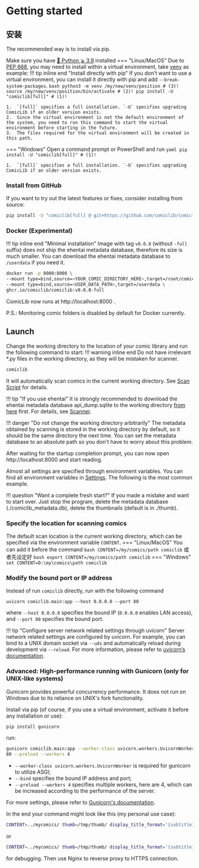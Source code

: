 # Getting started

## 安装

The recommended way is to install via pip.

Make sure you have [🐍 Python ⩾ 3.9](https://www.python.org/downloads/) installed
=== "Linux/MacOS"
    Due to [PEP 668](https://peps.python.org/pep-0668/), you may need to install within a virtual environment, take [venv](https://docs.python.org/zh-cn/3/library/venv.html) as example:
    !!! tip inline end "Install directly with pip"
        If you don't want to use a virtual environment, you can install it directly with pip and add `--break-system-packages`.
    ``` bash
    python3 -m venv /my/new/venv/position # (3)!
    source /my/new/venv/position/bin/activate # (2)!
    pip install -U "comiclib[full]" # (1)!
    ```
    
    1.  `[full]` specifies a full installation. `-U` specifies upgrading ComicLib if an older version exists.
    2.  Since the virtual environment is not the default environment of the system, you need to run this command to start the virtual environment before starting in the future.
    3.  The files required for the virtual environment will be created in this path.

=== "Windows"
    Open a command prompt or PowerShell and run
    ``` yaml
    pip install -U "comiclib[full]" # (1)!
    ```
    
    1.  `[full]` specifies a full installation. `-U` specifies upgrading ComicLib if an older version exists.

### Install from GitHub

If you want to try out the latest features or fixes, consider installing from source:
``` bash
pip install -U "comiclib[full] @ git+https://github.com/comiclib/comiclib.git"
```

### Docker (Experimental)

!!! tip inline end "Minimal installation"
    Image with tag `v0.0.8` (without `-full` suffix) does not ship the ehentai metadata database, therefore its size is much smaller. You can download the ehentai metadata database to `/userdata` if you need it.

``` bash
docker run -p 8000:8000 \
--mount type=bind,source=<YOUR_COMIC_DIRECTORY_HERE>,target=/root/comiclib \
--mount type=bind,source=<USER_DATA_PATH>,target=/userdata \
ghcr.io/comiclib/comiclib:v0.0.8-full
```
ComicLib now runs at http://localhost:8000 .

P.S.: Monitoring comic folders is disabled by default for Docker currently.


## Launch

Change the working directory to the location of your comic library and run the following command to start:
!!! warning inline end
    Do not have irrelevant *.py files in the working directory, as they will be mistaken for scanner.
``` bash
comiclib
```
It will automatically scan comics in the current working directory. See [Scan Script](scanner.md) for details.

!!! tip "If you use ehentai"
    It is strongly recommended to download the ehentai metadata database api_dump.sqlite to the working directory [from here](https://sukebei.nyaa.si/user/gipaf23445) first. For details, see [Scanner](scanner.md#30-importehdbpy).

!!! danger "Do not change the working directory arbitrarily"
    The metadata obtained by scanning is stored in the working directory by default, so it should be the same directory the next time.
    You can set the metadata database to an absolute path so you don't have to worry about this problem.

After waiting for the startup completion prompt, you can now open http://localhost:8000 and start reading.

Almost all settings are specified through environment variables. You can find all environment variables in [Settings](settings.md). The following is the most common example.

!!! question "Want a complete fresh start?"
    If you made a mistake and want to start over.
    Just stop the program, delete the metadata database (./comiclib_metadata.db), delete the thumbnails (default is in ./thumb).

### Specify the location for scanning comics

The default scan location is the current working directory, which can be specified via the environment variable `CONTENT`.
=== "Linux/MacOS"
    You can add it before the command
    ``` bash
    CONTENT=/my/comics/path comiclib
    ```
    或者先设定好
    ``` bash
    export CONTENT=/my/comics/path
    comiclib
    ```
=== "Windows"
    ```
    set CONTENT=D:\my\comics\path
    comiclib
    ```

### Modify the bound port or IP address

Instead of run `comiclib` directly, run with the following command
```
uvicorn comiclib.main:app --host 0.0.0.0 --port 80
```
where `--host 0.0.0.0` specifies the bound IP (`0.0.0.0` enables LAN access), and `--port 80` specifies the bound port.

!!! tip "Configure server network related settings through uvicorn"
    Server network related settings are configured by uvicorn.
    For example, you can bind to a UNIX domain socket via `--uds` and automatically reload during development via `--reload`.
    For more information, please refer to [uvicorn’s documentation](https://www.uvicorn.org).

### Advanced: High-performance running with Gunicorn (only for UNIX-like systems)

Gunicorn provides powerful concurrency performance. It does not run on Windows due to its reliance on UNIX's fork functionality.

Install via pip (of course, if you use a virtual environment, activate it before any installation or use):
``` bash
pip install gunicorn
```
run:
``` bash
gunicorn comiclib.main:app --worker-class uvicorn.workers.UvicornWorker --bind 0.0.0.0:
80 --preload --workers 4
```

* `--worker-class uvicorn.workers.UvicornWorker` is required for gunicorn to utilize ASGI;
* `--bind` specifies the bound IP address and port;
* `--preload --workers 4` specifies multiple workers, here are 4, which can be increased according to the performance of the server.

For more settings, please refer to [Gunicorn's documentation](https://docs.gunicorn.org/en/stable/settings.html).

In the end your command might look like this (my personal use case):
``` bash
CONTENT=../mycomics/ thumb=/tmp/thumb/ display_title_format='{subtitle}\n{title}\n{path}' gunicorn comiclib.main:app --worker-class uvicorn.workers.UvicornWorker --bind unix:/tmp/comiclib.sock --preload --workers 4
```
or
``` bash
CONTENT=../mycomics/ thumb=/tmp/thumb/ display_title_format='{subtitle}\n{title}\n{path}' uvicorn comiclib.main:app --uds /tmp/comiclib.sock --reload --log-level trace
```
for debugging.
Then use Nginx to reverse proxy to HTTPS connection.
